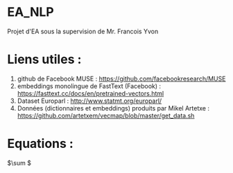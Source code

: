# EA_NLP
Projet d'EA sous la supervision de Mr. Francois Yvon

# Liens utiles : 

1) github de Facebook MUSE : https://github.com/facebookresearch/MUSE
2) embeddings monolingue de FastText (Facebook) : https://fasttext.cc/docs/en/pretrained-vectors.html
3) Dataset Europarl : http://www.statmt.org/europarl/
4) Données (dictionnaires et embeddings) produits par Mikel Artetxe : https://github.com/artetxem/vecmap/blob/master/get_data.sh


# Equations : 

$\sum $

